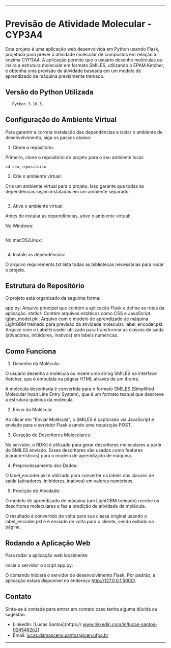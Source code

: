 ---

# Previsão de Atividade Molecular - CYP3A4

Este projeto é uma aplicação web desenvolvida em Python usando Flask, projetada para prever a atividade molecular de compostos em relação à enzima CYP3A4. A aplicação permite que o usuário desenhe moléculas ou insira a estrutura molecular em formato SMILES, utilizando o EPAM Ketcher, e obtenha uma previsão de atividade baseada em um modelo de aprendizado de máquina previamente treinado.


## Versão do Python Utilizada
       Python 3.10.5

## Configuração do Ambiente Virtual
Para garantir a correta instalação das dependências e isolar o ambiente de desenvolvimento, siga os passos abaixo:

1. Clone o repositório:

Primeiro, clone o repositório do projeto para o seu ambiente local:
```git clone https://github.com/seu_usuario/seu_repositorio.git
cd seu_repositorio
```

2. Crie o ambiente virtual:

Crie um ambiente virtual para o projeto. Isso garante que todas as dependências sejam instaladas em um ambiente separado:
```python3.10 -m venv venvv
```

3. Ative o ambiente virtual:

Antes de instalar as dependências, ative o ambiente virtual:

  No Windows:
  ```venv\Scripts\activate
```

  No macOS/Linux:
  ```source venv/bin/activate 
```

4. Instale as dependências:

O arquivo requirements.txt lista todas as bibliotecas necessárias para rodar o projeto.



## Estrutura do Repositório
O projeto está organizado da seguinte forma:

  app.py: Arquivo principal que contém a aplicação Flask e define as rotas da aplicação.
  static/: Contém arquivos estáticos como CSS e JavaScript.
  lgbm_model.pkl: Arquivo com o modelo de aprendizado de máquina LightGBM treinado para previsão da atividade molecular.
  label_encoder.pkl: Arquivo com o LabelEncoder utilizado para transformar as classes de saída (ativadores, inibidores, inativos) em labels numéricas.

## Como Funciona

1. Desenho da Molécula:

  O usuário desenha a molécula ou insere uma string SMILES na interface Ketcher, que é embutida na página HTML através de um iframe.

  A molécula desenhada é convertida para o formato SMILES (Simplified Molecular Input Line Entry System), que é um formato textual que descreve a estrutura química da molécula.

2. Envio da Molécula:

Ao clicar em "Enviar Molécula", o SMILES é capturado via JavaScript e enviado para o servidor Flask usando uma requisição POST.

3. Geração de Descritores Moleculares:

  No servidor, o RDKit é utilizado para gerar descritores moleculares a partir do SMILES enviado. Esses descritores são usados como features (características) para o modelo de aprendizado de máquina.

4. Preprocessamento dos Dados:

  O label_encoder.pkl é utilizado para converter os labels das classes de saída (ativadores, inibidores, inativos) em valores numéricos.

5. Predição de Atividade:

  O modelo de aprendizado de máquina (um LightGBM treinado) recebe os descritores moleculares e faz a predição de atividade da molécula.

  O resultado é convertido de volta para sua classe original usando o label_encoder.pkl e é enviado de volta para o cliente, sendo exibido na página.

## Rodando a Aplicação Web

Para rodar a aplicação web localmente:

  Inicie o servidor o script app.py:

O comando iniciará o servidor de desenvolvimento Flask. Por padrão, a aplicação estará disponível no endereço 
http://127.0.0.1:5000/.


## Contato

Sinta-se à vontade para entrar em contato caso tenha alguma dúvida ou sugestão.

- LinkedIn: [Lucas Santos](https:// www.linkedin.com/in/lucas-santos-0245482b2)
- Email: lucas.damasceno.santos@icen.ufpa.br


---